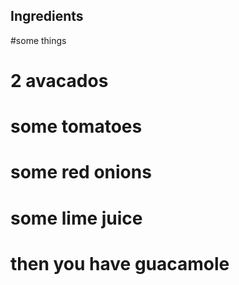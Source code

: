 ## Ingredients

#some things
# 2 avacados
# some tomatoes
# some red onions
# some lime juice
# then you have guacamole 

